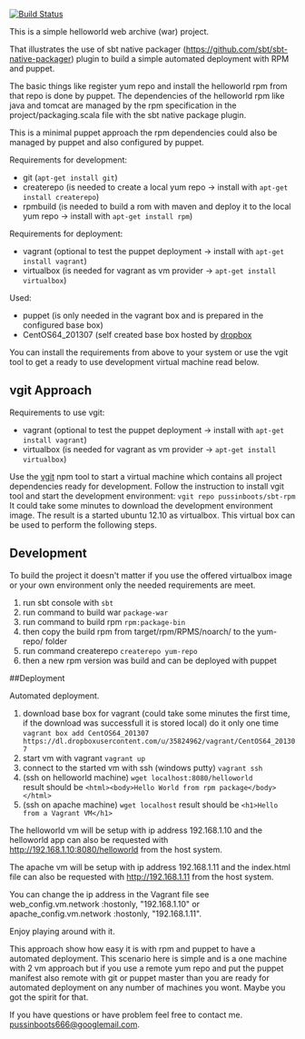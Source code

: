 [![Build Status](https://travis-ci.org/pussinboots/sbt-rpm.svg?branch=master)](https://travis-ci.org/pussinboots/sbt-rpm)

This is a simple helloworld web archive (war) project.

That illustrates the use of sbt native packager (https://github.com/sbt/sbt-native-packager) 
plugin to build a simple automated deployment with RPM and puppet.

The basic things like register yum repo and install the helloworld rpm
from that repo is done by puppet. The dependencies of the helloworld rpm
like java and tomcat are managed by the rpm specification in the project/packaging.scala
file with the sbt native package plugin. 

This is a minimal puppet approach the rpm dependencies could also be managed
by puppet and also configured by puppet.

Requirements for development:
 - git (`apt-get install git`)
 - createrepo (is needed to create a local yum repo -> install with `apt-get install createrepo`)
 - rpmbuild (is needed to build a rom with maven and deploy it to the local yum repo -> install with `apt-get install rpm`)

Requirements for deployment:
 - vagrant (optional to test the puppet deployment -> install with `apt-get install vagrant`)
 - virtualbox (is needed for vagrant as vm provider -> `apt-get install virtualbox`) 

Used:
 - puppet (is only needed in the vagrant box and is prepared in the configured base box)
 - CentOS64_201307 (self created base box hosted by [dropbox](https://dl.dropboxusercontent.com/u/35824962/vagrant/CentOS64_201307)

You can install the requirements from above to your system or use the vgit tool to get a ready to use development virtual machine read below.

## vgit Approach

Requirements to use vgit:
 - vagrant (optional to test the puppet deployment -> install with `apt-get install vagrant`)
 - virtualbox (is needed for vagrant as vm provider -> `apt-get install virtualbox`) 

Use the [vgit](https://github.com/pussinboots/vagrant-git) npm tool to start a virtual machine which contains all project dependencies ready for development. Follow the instruction to install vgit tool and start the development environment:
`vgit repo pussinboots/sbt-rpm`
It could take some minutes to download the development environment image. The result is a started ubuntu 12.10 as virtualbox. This virtual box can be used to perform the following steps. 

## Development

To build the project it doesn't matter if you use the offered virtualbox image or your own environment only the needed requirements are meet.

1) run sbt console with
   `sbt` <br />
2) run command to build war
   `package-war` <br />
3) run command to build rpm
   `rpm:package-bin` <br />
4) then copy the build rpm from target/rpm/RPMS/noarch/ to the yum-repo/ folder <br />
5) run command createrepo
   `createrepo yum-repo` <br />
6) then a new rpm version was build and can be deployed with puppet <br />

##Deployment

Automated deployment.

1) download base box for vagrant (could take some minutes the first time, if the download was 
   successfull it is stored local) do it only one time
   `vagrant box add CentOS64_201307 https://dl.dropboxusercontent.com/u/35824962/vagrant/CentOS64_201307` <br />
2) start vm with vagrant 
   `vagrant up` <br />
3) connect to the started vm with ssh (windows putty)
   `vagrant ssh` <br />
4) (ssh on helloworld machine)
   `wget localhost:8080/helloworld` <br />
   result should be
   `<html><body>Hello World from rpm package</body></html>` <br />
5) (ssh on apache machine)
   `wget localhost`
   result should be
   `<h1>Hello from a Vagrant VM</h1>` <br />

The helloworld vm will be setup with ip address 192.168.1.10 and the helloworld app can also be
requested with http://192.168.1.10:8080/helloworld from the host system.

The apache vm will be setup with ip address 192.168.1.11 and the index.html file can also be
requested with http://192.168.1.11 from the host system.

You can change the ip address in the Vagrant file see web_config.vm.network :hostonly, "192.168.1.10" or
apache_config.vm.network :hostonly, "192.168.1.11".

Enjoy playing around with it.

This approach show how easy it is with rpm and puppet to have a automated deployment. This scenario
here is simple and is a one machine with 2 vm approach but if you use a remote yum repo and put the
puppet manifest also remote with git or puppet master than you are ready for automated deployment on 
any number of machines you wont. Maybe you got the spirit for that.

If you have questions or have problem feel free to contact me.
pussinboots666@googlemail.com.


